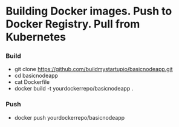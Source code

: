 # Building Docker images. Push to Docker Registry. Pull from Kubernetes


### Build

 - git clone https://github.com/buildmystartupio/basicnodeapp.git
 - cd basicnodeapp
 - cat Dockerfile
 - docker build -t yourdockerrepo/basicnodeapp .
 
 ### Push
 
 - docker push yourdockerrepo/basicnodeapp
